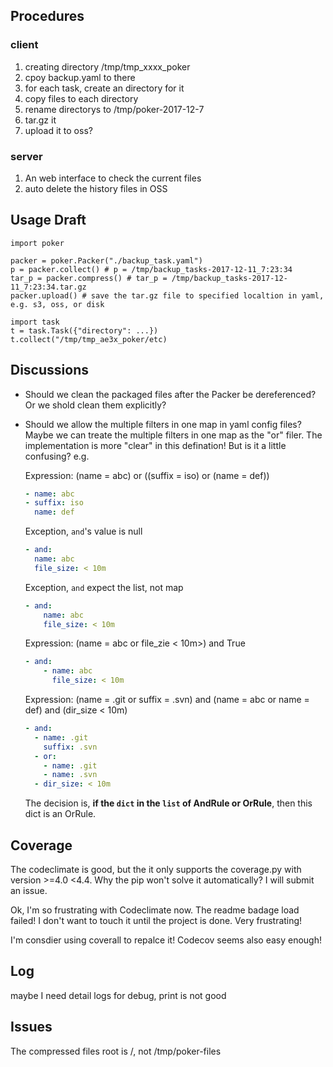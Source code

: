 
## Procedures

### client
 1. creating directory /tmp/tmp_xxxx_poker
 2. cpoy backup.yaml to there
 3. for each task, create an directory for it
 4. copy files to each directory
 5. rename directorys to /tmp/poker-2017-12-7
 6. tar.gz it 
 7. upload it to oss?


### server
 1. An web interface to check the current files
 2. auto delete the history files in OSS


## Usage Draft

~~~
import poker

packer = poker.Packer("./backup_task.yaml")
p = packer.collect() # p = /tmp/backup_tasks-2017-12-11_7:23:34
tar_p = packer.compress() # tar_p = /tmp/backup_tasks-2017-12-11_7:23:34.tar.gz
packer.upload() # save the tar.gz file to specified localtion in yaml, e.g. s3, oss, or disk
~~~

~~~
import task
t = task.Task({"directory": ...})
t.collect("/tmp/tmp_ae3x_poker/etc)
~~~

## Discussions

- Should we clean the packaged files after the Packer be dereferenced? Or we shold clean them explicitly?

- Should we allow the multiple filters in one map in yaml config files?
  Maybe we can treate the multiple filters in one map as the "or" filer. The implementation is more "clear" in this defination! But is it a little confusing? e.g.

  Expression: (name = abc) or ((suffix = iso) or (name = def))
  ~~~yaml
  - name: abc
  - suffix: iso
    name: def
  ~~~

  Exception, `and`'s value is null
  ~~~yaml
  - and:
    name: abc
    file_size: < 10m
  ~~~

  Exception, `and` expect the list, not map
  ~~~yaml
  - and:
      name: abc
      file_size: < 10m
  ~~~

  Expression: (name = abc or file_zie < 10m>) and True
  ~~~yaml
  - and:
      - name: abc
        file_size: < 10m
  ~~~ 
  
  Expression: (name = .git or suffix = .svn) and (name = abc or name = def) and (dir_size < 10m)
  ~~~yaml
  - and:
    - name: .git
      suffix: .svn
    - or:
      - name: .git
      - name: .svn
    - dir_size: < 10m
  ~~~

  The decision is, **if the `dict` in the `list` of AndRule or OrRule**, then this dict is an OrRule.

## Coverage 

The codeclimate is good, but the it only supports the coverage.py with version >=4.0 <4.4. Why the pip won't solve it automatically? I will submit an issue.

Ok, I'm so frustrating with Codeclimate now. The readme badage load failed! I don't want to touch it until the project is done. Very frustrating!

I'm consdier using coverall to repalce it! Codecov seems also easy enough!


## Log

maybe I need detail logs for debug, print is not good


## Issues

The compressed files root is /, not /tmp/poker-files 
